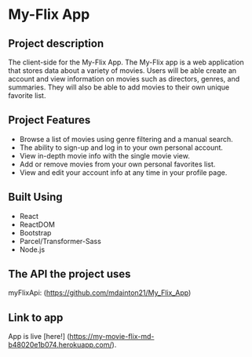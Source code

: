 # My-Flix App

## Project description
The client-side for the My-Flix App. The My-Flix app is a web application that stores data about a variety of movies. Users will be able create an account and view information on movies such as directors, genres, and summaries. They will also be able to add movies to their own unique favorite list.

## Project Features
* Browse a list of movies using genre filtering and a manual search.
* The ability to sign-up and log in to your own personal account.
* View in-depth movie info with the single movie view.
* Add or remove movies from your own personal favorites list.
* View and edit your account info at any time in your profile page.

## Built Using
* React
* ReactDOM
* Bootstrap
* Parcel/Transformer-Sass
* Node.js

## The API the project uses
myFlixApi: (https://github.com/mdainton21/My_Flix_App)

## Link to app 
App is live [here!] (https://my-movie-flix-md-b48020e1b074.herokuapp.com/).
